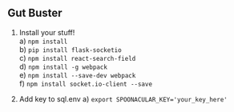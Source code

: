 ## Gut Buster

1. Install your stuff!    
  a) `npm install`    
  b) `pip install flask-socketio`    
  c) `npm install react-search-field`    
  d) `npm install -g webpack`    
  e) `npm install --save-dev webpack`    
  f) `npm install socket.io-client --save` 

2. Add key to sql.env
  a) `export SPOONACULAR_KEY='your_key_here'`
